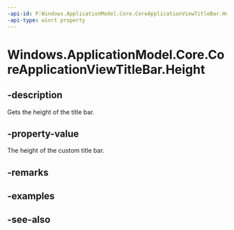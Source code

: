 ```yaml
---
-api-id: P:Windows.ApplicationModel.Core.CoreApplicationViewTitleBar.Height
-api-type: winrt property
---
```


<!-- Property syntax
public double Height { get; }
-->

# Windows.ApplicationModel.Core.CoreApplicationViewTitleBar.Height

## -description
Gets the height of the title bar.

## -property-value
The height of the custom title bar.

## -remarks

## -examples

## -see-also

